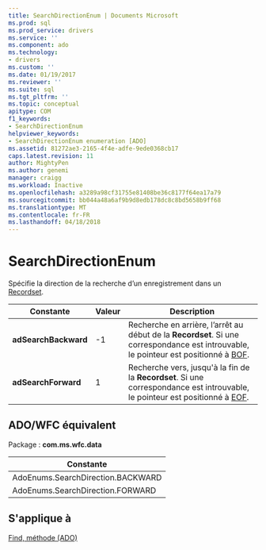 ```yaml
---
title: SearchDirectionEnum | Documents Microsoft
ms.prod: sql
ms.prod_service: drivers
ms.service: ''
ms.component: ado
ms.technology:
- drivers
ms.custom: ''
ms.date: 01/19/2017
ms.reviewer: ''
ms.suite: sql
ms.tgt_pltfrm: ''
ms.topic: conceptual
apitype: COM
f1_keywords:
- SearchDirectionEnum
helpviewer_keywords:
- SearchDirectionEnum enumeration [ADO]
ms.assetid: 81272ae3-2165-4f4e-adfe-9ede0368cb17
caps.latest.revision: 11
author: MightyPen
ms.author: genemi
manager: craigg
ms.workload: Inactive
ms.openlocfilehash: a3289a98cf31755e81408be36c8177f64ea17a79
ms.sourcegitcommit: bb044a48a6af9b9d8edb178dc8c8bd5658b9ff68
ms.translationtype: MT
ms.contentlocale: fr-FR
ms.lasthandoff: 04/18/2018
---
```

# <a name="searchdirectionenum"></a>SearchDirectionEnum
Spécifie la direction de la recherche d’un enregistrement dans un [Recordset](../../../ado/reference/ado-api/recordset-object-ado.md).  
  
|Constante|Valeur| Description|  
|--------------|-----------|-----------------|  
|**adSearchBackward**|-1|Recherche en arrière, l’arrêt au début de la **Recordset**. Si une correspondance est introuvable, le pointeur est positionné à [BOF](../../../ado/reference/ado-api/bof-eof-properties-ado.md).|  
|**adSearchForward**|1|Recherche vers, jusqu'à la fin de la **Recordset**. Si une correspondance est introuvable, le pointeur est positionné à [EOF](../../../ado/reference/ado-api/bof-eof-properties-ado.md).|  
  
## <a name="adowfc-equivalent"></a>ADO/WFC équivalent  
 Package : **com.ms.wfc.data**  
  
|Constante|  
|--------------|  
|AdoEnums.SearchDirection.BACKWARD|  
|AdoEnums.SearchDirection.FORWARD|  
  
## <a name="applies-to"></a>S'applique à  
 [Find, méthode (ADO)](../../../ado/reference/ado-api/find-method-ado.md)
